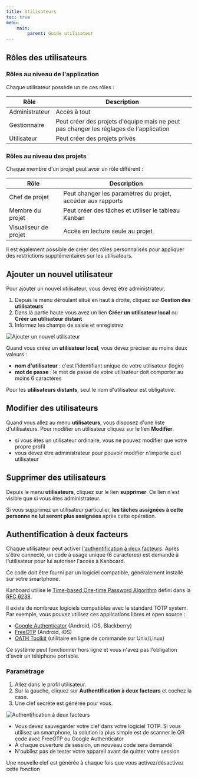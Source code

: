 ```yaml
---
title: Utilisateurs
toc: true
menu:
    main:
        parent: Guide utilisateur
---
```


Rôles des utilisateurs
----------------------

### Rôles au niveau de l'application

Chaque utilisateur possède un de ces rôles :

Rôle            | Description
----------------| -----------------------------------------------------------
Administrateur  | Accès à tout
Gestionnaire    | Peut créer des projets d'équipe mais ne peut pas changer les réglages de l'application
Utilisateur     | Peut créer des projets privés

### Rôles au niveau des projets

Chaque membre d'un projet peut avoir un rôle différent :

Rôle                    | Description
------------------------| ----------------------------------------------------
Chef de projet          | Peut changer les paramètres du projet, accéder aux rapports
Membre du projet        | Peut créer des tâches et utiliser le tableau Kanban
Visualiseur de projet   | Accès en lecture seule au projet
            
Il est également possible de créer des rôles personnalisés pour appliquer des restrictions supplémentaires sur les utilisateurs.

Ajouter un nouvel utilisateur
-----------------------------

Pour ajouter un nouvel utilisateur, vous devez être administrateur.

1. Depuis le menu déroulant situé en haut à droite, cliquez sur **Gestion des utilisateurs**
2. Dans la partie haute vous avez un lien **Créer un utilisateur local** ou **Créer un utilisateur distant**
3. Informez les champs de saisie et enregistrez

![Ajouter un nouvel utilisateur](/images/v1/fr/new-user.png)

Quand vous créez un **utilisateur local**, vous devez préciser au moins deux valeurs :

- **nom d'utilisateur** : c'est l'identifiant unique de votre utilisateur (login)
- **mot de passe** : le mot de passe de votre utilisateur doit comporter au moins 6 caractères

Pour les **utilisateurs distants**, seul le nom d'utilisateur est obligatoire.

Modifier des utilisateurs
-------------------------

Quand vous allez au menu **utilisateurs**, vous disposez d'une liste d'utilisateurs. Pour modifier un utilisateur cliquez sur le lien **Modifier**.

- si vous êtes un utilisateur ordinaire, vous ne pouvez modifier que votre propre profil
- vous devez être administrateur pour pouvoir modifier n'importe quel utilisateur

Supprimer des utilisateurs
--------------------------

Depuis le menu **utilisateurs**, cliquez sur le lien **supprimer**. Ce lien n'est visible que si vous êtes administrateur.

Si vous supprimez un utilisateur particulier, **les tâches assignées à cette personne ne lui seront plus assignées** après cette opération.

Authentification à deux facteurs
--------------------------------

Chaque utilisateur peut activer [l'authentification à deux facteurs](http://en.wikipedia.org/wiki/Two_factor_authentication). Après s'être connecté, un code à usage unique (6 caractères) est demandé à l'utilisateur pour lui autoriser l'accès à Kanboard.

Ce code doit être fourni par un logiciel compatible, généralement installé sur votre smartphone.

Kanboard utilise le [Time-based One-time Password Algorithm](http://en.wikipedia.org/wiki/Time-based_One-time_Password_Algorithm) défini dans la [RFC 6238](http://tools.ietf.org/html/rfc6238).

Il existe de nombreux logiciels compatibles avec le standard TOTP system. Par exemple, vous pouvez utilisez ces applications libres et open source :

- [Google Authenticator](https://github.com/google/google-authenticator/) (Android, iOS, Blackberry)
- [FreeOTP](https://freeotp.github.io/) (Android, iOS)
- [OATH Toolkit](http://www.nongnu.org/oath-toolkit/) (utilitaire en ligne de commande sur Unix/Linux)

Ce système peut fonctionner hors ligne et vous n'avez pas l'obligation d'avoir un téléphone portable.

### Paramétrage

1. Allez dans le profil utilisateur.
2. Sur la gauche, cliquez sur **Authentification à deux facteurs** et cochez la case.
3. Une clef secrète est générée pour vous.

![Authentification à deux facteurs](/images/v1/fr/2fa.png)

- Vous devez sauvegarder votre clef dans votre logiciel TOTP. Si vous utilisez un smartphone, la solution la plus simple est de scanner le QR code avec FreeOTP ou Google Authenticator
- À chaque ouverture de session, un nouveau code sera demandé
- N'oubliez pas de tester votre appareil avant de quitter votre session

Une nouvelle clef est générée à chaque fois que vous activez/désactivez cette fonction
